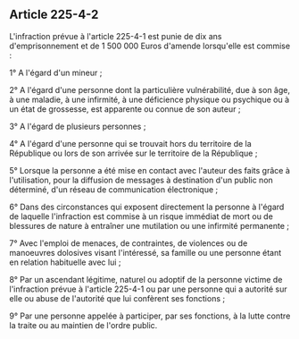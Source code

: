 Article 225-4-2
----
L'infraction prévue à l'article 225-4-1 est punie de dix ans d'emprisonnement et
de 1 500 000 Euros d'amende lorsqu'elle est commise :

1° A l'égard d'un mineur ;

2° A l'égard d'une personne dont la particulière vulnérabilité, due à son âge, à
une maladie, à une infirmité, à une déficience physique ou psychique ou à un
état de grossesse, est apparente ou connue de son auteur ;

3° A l'égard de plusieurs personnes ;

4° A l'égard d'une personne qui se trouvait hors du territoire de la République
ou lors de son arrivée sur le territoire de la République ;

5° Lorsque la personne a été mise en contact avec l'auteur des faits grâce à
l'utilisation, pour la diffusion de messages à destination d'un public non
déterminé, d'un réseau de communication électronique ;

6° Dans des circonstances qui exposent directement la personne à l'égard de
laquelle l'infraction est commise à un risque immédiat de mort ou de blessures
de nature à entraîner une mutilation ou une infirmité permanente ;

7° Avec l'emploi de menaces, de contraintes, de violences ou de manoeuvres
dolosives visant l'intéressé, sa famille ou une personne étant en relation
habituelle avec lui ;

8° Par un ascendant légitime, naturel ou adoptif de la personne victime de
l'infraction prévue à l'article 225-4-1 ou par une personne qui a autorité sur
elle ou abuse de l'autorité que lui confèrent ses fonctions ;

9° Par une personne appelée à participer, par ses fonctions, à la lutte contre
la traite ou au maintien de l'ordre public.
